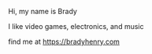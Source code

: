 Hi, my name is Brady

I like video games, electronics, and music

find me at https://bradyhenry.com

